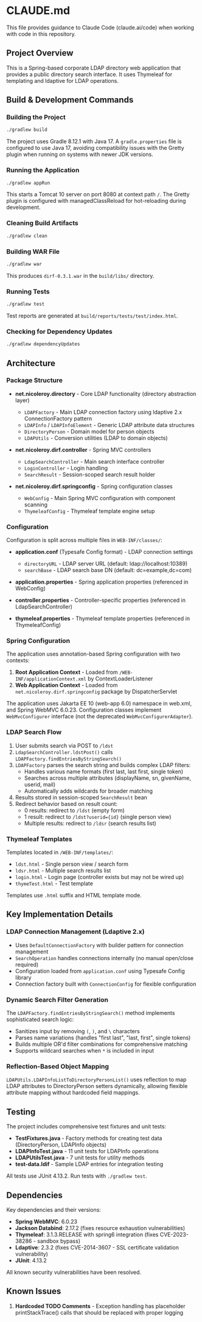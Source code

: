 # CLAUDE.md

This file provides guidance to Claude Code (claude.ai/code) when working with code in this repository.

## Project Overview

This is a Spring-based corporate LDAP directory web application that provides a public directory search interface. It uses Thymeleaf for templating and ldaptive for LDAP operations.

## Build & Development Commands

### Building the Project
```bash
./gradlew build
```

The project uses Gradle 8.12.1 with Java 17. A `gradle.properties` file is configured to use Java 17, avoiding compatibility issues with the Gretty plugin when running on systems with newer JDK versions.

### Running the Application
```bash
./gradlew appRun
```

This starts a Tomcat 10 server on port 8080 at context path `/`. The Gretty plugin is configured with managedClassReload for hot-reloading during development.

### Cleaning Build Artifacts
```bash
./gradlew clean
```

### Building WAR File
```bash
./gradlew war
```

This produces `dirf-0.3.1.war` in the `build/libs/` directory.

### Running Tests
```bash
./gradlew test
```

Test reports are generated at `build/reports/tests/test/index.html`.

### Checking for Dependency Updates
```bash
./gradlew dependencyUpdates
```

## Architecture

### Package Structure

- **net.nicoleroy.directory** - Core LDAP functionality (directory abstraction layer)
  - `LDAPFactory` - Main LDAP connection factory using ldaptive 2.x ConnectionFactory pattern
  - `LDAPInfo` / `LDAPInfoElement` - Generic LDAP attribute data structures
  - `DirectoryPerson` - Domain model for person objects
  - `LDAPUtils` - Conversion utilities (LDAP to domain objects)

- **net.nicoleroy.dirf.controller** - Spring MVC controllers
  - `LdapSearchController` - Main search interface controller
  - `LoginController` - Login handling
  - `SearchResult` - Session-scoped search result holder

- **net.nicoleroy.dirf.springconfig** - Spring configuration classes
  - `WebConfig` - Main Spring MVC configuration with component scanning
  - `ThymeleafConfig` - Thymeleaf template engine setup

### Configuration

Configuration is split across multiple files in `WEB-INF/classes/`:

- **application.conf** (Typesafe Config format) - LDAP connection settings
  - `directoryURL` - LDAP server URL (default: ldap://localhost:10389)
  - `searchBase` - LDAP search base DN (default: dc=example,dc=com)

- **application.properties** - Spring application properties (referenced in WebConfig)
- **controller.properties** - Controller-specific properties (referenced in LdapSearchController)
- **thymeleaf.properties** - Thymeleaf template properties (referenced in ThymeleafConfig)

### Spring Configuration

The application uses annotation-based Spring configuration with two contexts:

1. **Root Application Context** - Loaded from `/WEB-INF/applicationContext.xml` by ContextLoaderListener
2. **Web Application Context** - Loaded from `net.nicoleroy.dirf.springconfig` package by DispatcherServlet

The application uses Jakarta EE 10 (web-app 6.0) namespace in web.xml, and Spring WebMVC 6.0.23. Configuration classes implement `WebMvcConfigurer` interface (not the deprecated `WebMvcConfigurerAdapter`).

### LDAP Search Flow

1. User submits search via POST to `/ldst`
2. `LdapSearchController.ldstPost()` calls `LDAPFactory.findEntriesByStringSearch()`
3. `LDAPFactory` parses the search string and builds complex LDAP filters:
   - Handles various name formats (first last, last first, single token)
   - Searches across multiple attributes (displayName, sn, givenName, userid, mail)
   - Automatically adds wildcards for broader matching
4. Results stored in session-scoped `SearchResult` bean
5. Redirect behavior based on result count:
   - 0 results: redirect to `/ldst` (empty form)
   - 1 result: redirect to `/ldst?userid={id}` (single person view)
   - Multiple results: redirect to `/ldsr` (search results list)

### Thymeleaf Templates

Templates located in `/WEB-INF/templates/`:
- `ldst.html` - Single person view / search form
- `ldsr.html` - Multiple search results list
- `login.html` - Login page (controller exists but may not be wired up)
- `thymeTest.html` - Test template

Templates use `.html` suffix and HTML template mode.

## Key Implementation Details

### LDAP Connection Management (Ldaptive 2.x)
- Uses `DefaultConnectionFactory` with builder pattern for connection management
- `SearchOperation` handles connections internally (no manual open/close required)
- Configuration loaded from `application.conf` using Typesafe Config library
- Connection factory built with `ConnectionConfig` for flexible configuration

### Dynamic Search Filter Generation
The `LDAPFactory.findEntriesByStringSearch()` method implements sophisticated search logic:
- Sanitizes input by removing `(`, `)`, and `\` characters
- Parses name variations (handles "first last", "last, first", single tokens)
- Builds multiple OR'd filter combinations for comprehensive matching
- Supports wildcard searches when `*` is included in input

### Reflection-Based Object Mapping
`LDAPUtils.LDAPInfoListToDirectoryPersonList()` uses reflection to map LDAP attributes to DirectoryPerson setters dynamically, allowing flexible attribute mapping without hardcoded field mappings.

## Testing

The project includes comprehensive test fixtures and unit tests:

- **TestFixtures.java** - Factory methods for creating test data (DirectoryPerson, LDAPInfo objects)
- **LDAPInfoTest.java** - 11 unit tests for LDAPInfo operations
- **LDAPUtilsTest.java** - 7 unit tests for utility methods
- **test-data.ldif** - Sample LDAP entries for integration testing

All tests use JUnit 4.13.2. Run tests with `./gradlew test`.

## Dependencies

Key dependencies and their versions:
- **Spring WebMVC**: 6.0.23
- **Jackson Databind**: 2.17.2 (fixes resource exhaustion vulnerabilities)
- **Thymeleaf**: 3.1.3.RELEASE with spring6 integration (fixes CVE-2023-38286 - sandbox bypass)
- **Ldaptive**: 2.3.2 (fixes CVE-2014-3607 - SSL certificate validation vulnerability)
- **JUnit**: 4.13.2

All known security vulnerabilities have been resolved.

## Known Issues

1. **Hardcoded TODO Comments** - Exception handling has placeholder printStackTrace() calls that should be replaced with proper logging
